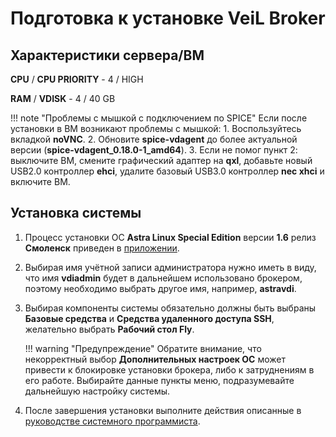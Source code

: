 # Подготовка к установке VeiL Broker

## Характеристики сервера/ВМ

**CPU** / **CPU PRIORITY** - 4 / HIGH

**RAM** / **VDISK** - 4 / 40 GB

!!! note "Проблемы с мышкой с подключением по SPICE"
    Если после установки в ВМ возникают проблемы с мышкой: 
        1. Воспользуйтесь вкладкой **noVNC**.
        2. Обновите **spice-vdagent** до более актуальной версии (**spice-vdagent_0.18.0-1_amd64**).
        3. Если не помог пункт 2: выключите ВМ, смените графический адаптер на **qxl**,
       добавьте новый USB2.0 контроллер **ehci**, удалите базовый USB3.0 контроллер **nec xhci** 
       и включите ВМ.

## Установка системы 

1. Процесс установки ОС 
   **Astra Linux Special Edition** версии **1.6** релиз **Смоленск** приведен в [приложении](../engineer_guide/application.md).

1. Выбирая имя учётной записи администратора нужно иметь в виду, что имя **vdiadmin** будет в дальнейшем 
   использовано брокером, поэтому необходимо выбрать другое имя, например, **astravdi**.

1. Выбирая компоненты системы обязательно должны быть выбраны **Базовые средства** и 
   **Средства удаленного доступа SSH**, желательно выбрать **Рабочий стол Fly**.
   
    !!! warning "Предупреждение"
        Обратите внимание, что некорректный выбор **Дополнительных настроек ОС** может привести
        к блокировке установки брокера, либо к затруднениям в его работе. Выбирайте данные пункты
        меню, подразумевайте дальнейшую настройку системы.

1. После завершения установки выполните действия описанные в 
   [руководстве системного программиста](../engineer_guide/install_os.md). 
   

